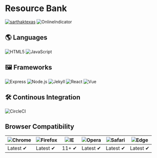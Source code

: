 # Resource Bank

[![sarthaktexas](https://circleci.com/gh/sarthaktexas/resourcebank.svg?style=svg&circle-token=acf16620d0cd222e6fdf325c847e9eb18eb76ed2)](https://app.circleci.com/pipelines/github/sarthaktexas/resourcebank)
![OnlineIndicator](https://img.shields.io/website?down_color=lightgrey&down_message=offline&up_color=blue&up_message=online&url=https%3A%2F%2Fshields.io)

## 🌎 Languages

![HTML5](https://img.shields.io/static/v1?label=&message=HTML5&color=E34F26&logo=html5&logoColor=white&style=for-the-badge)
![JavaScript](https://img.shields.io/static/v1?label=&message=JavaScript&color=F7DF1E&logo=javascript&logoColor=white&style=for-the-badge)

## 🖼️ Frameworks

![Express](https://img.shields.io/static/v1?label=&message=Express&color=F7DF1E&logo=javascript&logoColor=white&style=for-the-badge)
![Node.js](https://img.shields.io/static/v1?label=&message=Node.js&color=339933&logo=node.js&logoColor=white&style=for-the-badge)
![Jekyll](https://img.shields.io/static/v1?label=&message=Jekyll&color=CC0000&logo=Jekyll&logoColor=white&style=for-the-badge)
![React](http://img.shields.io/static/v1?label=&message=React&color=46a3bd&logo=react&logoColor=white&style=for-the-badge)
![Vue](https://img.shields.io/static/v1?label=&message=Vue&color=4FC08D&logo=vue.js&logoColor=white&style=for-the-badge)

## 🛠 Continous Integration

![CircleCI](https://img.shields.io/static/v1?label=&message=CircleCI&color=343434&logo=circleci&logoColor=white&style=for-the-badge)

## Browser Compatibility

| ![Chrome](https://raw.github.com/alrra/browser-logos/master/src/chrome/chrome_48x48.png) | ![Firefox](https://raw.github.com/alrra/browser-logos/master/src/firefox/firefox_48x48.png) | ![IE](https://raw.github.com/alrra/browser-logos/master/src/archive/internet-explorer_9-11/internet-explorer_9-11_48x48.png) | ![Opera](https://raw.github.com/alrra/browser-logos/master/src/opera/opera_48x48.png) | ![Safari](https://raw.github.com/alrra/browser-logos/master/src/safari/safari_48x48.png) | ![Edge](https://raw.github.com/alrra/browser-logos/master/src/edge/edge_48x48.png) |
|-|-|-|-|-|-|
| Latest ✔ | Latest ✔ | 11+ ✔ | Latest ✔ | Latest ✔ | Latest ✔ |